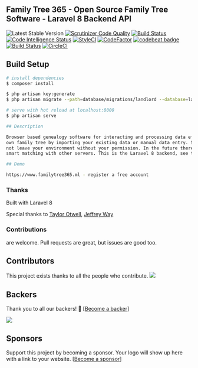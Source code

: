 ## Family Tree 365 - Open Source Family Tree Software - Laravel 8 Backend API
 ![Latest Stable Version](https://img.shields.io/github/release/familytree365/backend.svg) 
[![Scrutinizer Code Quality](https://scrutinizer-ci.com/g/familytree365/backend/badges/quality-score.png?b=master)](https://scrutinizer-ci.com/g/familytree365/backend/?branch=master)
[![Build Status](https://scrutinizer-ci.com/g/familytree365/backend/badges/build.png?b=master)](https://scrutinizer-ci.com/g/familytree365/backend/build-status/master)
[![Code Intelligence Status](https://scrutinizer-ci.com/g/familytree365/backend/badges/code-intelligence.svg?b=master)](https://scrutinizer-ci.com/code-intelligence)
[![StyleCI](https://github.styleci.io/repos/135390590/shield?branch=master)](https://github.styleci.io/repos/135390590)
[![CodeFactor](https://www.codefactor.io/repository/github/familytree365/backend/badge/master)](https://www.codefactor.io/repository/github/familytree365/backend/overview/master)
[![codebeat badge](https://codebeat.co/badges/911f9e33-212a-4dfa-a860-751cdbbacff7)](https://codebeat.co/projects/github-com-modulargenealogy-genealogy-master)
[![Build Status](https://travis-ci.org/familytree365/backend.svg?branch=master)](https://travis-ci.org/familytree365/backend)
[![CircleCI](https://circleci.com/gh/familytree365/backend.svg?style=svg)](https://circleci.com/gh/familytree365/backend)

## Build Setup

```bash
# install dependencies
$ composer install

$ php artisan key:generate
$ php artisan migrate --path=database/migrations/landlord --database=landlord

# serve with hot reload at localhost:8000
$ php artisan serve

## Description

Browser based genealogy software for interacting and processing data efficiently. Easily create your
own family tree by importing your existing data or manual data entry. Storage of all data is securely on your own server and does
not leave your environment without your permission. In the future there will be optional
smart matching with other servers. This is the Laravel 8 backend, see the frontend repository for the Nuxt / Vue client side support.

## Demo

https://www.familytree365.ml - register a free account
```

<!--h-->

### Thanks

Built with Laravel 8

Special thanks to [Taylor Otwell](https://laravel.com/), [Jeffrey Way](https://laracasts.com)

### Contributions

are welcome. Pull requests are great, but issues are good too.

## Contributors

This project exists thanks to all the people who contribute. 
<a href="graphs/contributors"><img src="https://opencollective.com/genealogy/contributors.svg?width=890&button=false" /></a>


## Backers

Thank you to all our backers! 🙏 [[Become a backer](https://opencollective.com/genealogy#backer)]

<a href="https://opencollective.com/genealogy#backers" target="_blank"><img src="https://opencollective.com/genealogy/backers.svg?width=890"></a>


## Sponsors

Support this project by becoming a sponsor. Your logo will show up here with a link to your website. [[Become a sponsor](https://opencollective.com/genealogy#sponsor)]

